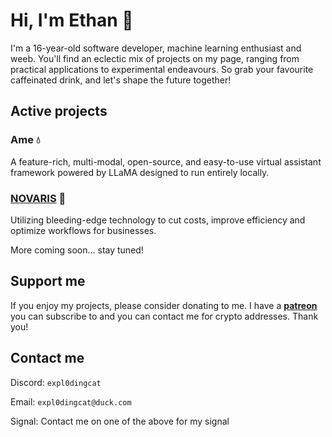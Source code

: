 # Hi, I'm Ethan 🍵

I'm a 16-year-old software developer, machine learning enthusiast and weeb. You'll find an eclectic mix of projects on my page, ranging from practical applications to experimental endeavours. So grab your favourite caffeinated drink, and let's shape the future together!

## Active projects

### Ame 💧
A feature-rich, multi-modal, open-source, and easy-to-use virtual assistant framework powered by LLaMA designed to run entirely locally.

### [NOVARIS](https://novaris.dev) 🚀
Utilizing bleeding-edge technology to cut costs, improve efficiency and optimize workflows for businesses.

More coming soon... stay tuned!

## Support me

If you enjoy my projects, please consider donating to me. I have a **[patreon](https://www.patreon.com/Expl0dingCat)** you can subscribe to and you can contact me for crypto addresses. Thank you!

## Contact me

Discord: `expl0dingcat`

Email: `expl0dingcat@duck.com`

Signal: Contact me on one of the above for my signal
